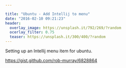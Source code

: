 ```yaml
---

title: "Ubuntu - Add Intellij to menu"
date: "2016-02-10 09:21:23"
header:
  overlay_image: https://unsplash.it/792/269/?random
  ocerlay_filter: 0.75
  teaser: https://unsplash.it/300/400/?random
---
```


Setting up an Intellij menu item for ubuntu.

https://gist.github.com/rob-murray/6828864
